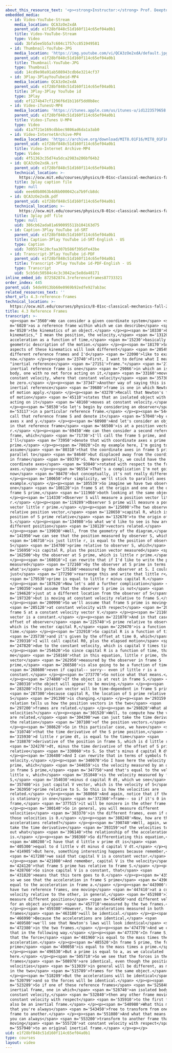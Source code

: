 ```yaml
---
about_this_resource_text: '<p><strong>Instructor:</strong> Prof. Deepto Chakrabarty</p>'
embedded_media:
  - id: Video-YouTube-Stream
    media_location: QCA3zOe2xdA
    parent_uid: e1f28bf848c51d160f114c65ef04a0b1
    title: Video-YouTube-Stream
    type: Video
    uid: 3bfa5ee5b5a7c604c1757cc851949581
  - id: Thumbnail-YouTube-JPG
    media_location: 'https://img.youtube.com/vi/QCA3zOe2xdA/default.jpg'
    parent_uid: e1f28bf848c51d160f114c65ef04a0b1
    title: Thumbnail-YouTube-JPG
    type: Thumbnail
    uid: 14cd9e90a91ab508943cdb6e3214cf37
  - id: 3Play-3PlayYouTubeid-MP4
    media_location: QCA3zOe2xdA
    parent_uid: e1f28bf848c51d160f114c65ef04a0b1
    title: 3Play-3Play YouTube id
    type: 3Play
    uid: ef1274b47cf1296f6d1b116f5dd0b8ec
  - id: Video-iTunesU-MP4
    media_location: 'https://itunes.apple.com/us/itunes-u/id1223579658'
    parent_uid: e1f28bf848c51d160f114c65ef04a0b1
    title: Video-iTunes U-MP4
    type: Video
    uid: 41a7f21e169cdbbec9806ad6da1a3ab0
  - id: Video-InternetArchive-MP4
    media_location: 'https://archive.org/download/MIT8.01F16/MIT8_01F16_L04v03_360p.mp4'
    parent_uid: e1f28bf848c51d160f114c65ef04a0b1
    title: Video-Internet Archive-MP4
    type: Video
    uid: 4f51363c35d74a5dca2983a206bf64b2
  - id: QCA3zOe2xdA.srt
    parent_uid: e1f28bf848c51d160f114c65ef04a0b1
    technical_location: >-
      https://ocw.mit.edu/courses/physics/8-01sc-classical-mechanics-fall-2016/week-2-newtons-laws/4.3-reference-frames/4.3-reference-frames/QCA3zOe2xdA.srt
    title: 3play caption file
    type: null
    uid: eee60b8063b4d6b000042ca7b9fcb8dc
  - id: QCA3zOe2xdA.pdf
    parent_uid: e1f28bf848c51d160f114c65ef04a0b1
    technical_location: >-
      https://ocw.mit.edu/courses/physics/8-01sc-classical-mechanics-fall-2016/week-2-newtons-laws/4.3-reference-frames/4.3-reference-frames/QCA3zOe2xdA.pdf
    title: 3play pdf file
    type: null
    uid: 386cb62ada81a690095511b104163d75
  - id: Caption-3Play YouTube id-SRT
    parent_uid: e1f28bf848c51d160f114c65ef04a0b1
    title: Caption-3Play YouTube id-SRT-English - US
    type: Caption
    uid: 7d05574c20cfaa307b586f395dfe43be
  - id: Transcript-3Play YouTube id-PDF
    parent_uid: e1f28bf848c51d160f114c65ef04a0b1
    title: Transcript-3Play YouTube id-PDF-English - US
    type: Transcript
    uid: 5cb5dc50584c4c3c3042ac5e8da48171
inline_embed_id: 872582874.3referenceframes87733321
order_index: 445
parent_uid: 54de9913bb60e0969b92edfe927ab3ac
related_resources_text: ''
short_url: 4.3-reference-frames
technical_location: >-
  https://ocw.mit.edu/courses/physics/8-01sc-classical-mechanics-fall-2016/week-2-newtons-laws/4.3-reference-frames/4.3-reference-frames
title: 4.3 Reference Frames
transcript: >-
  <p><span m='3560'>We can consider a given coordinate system</span> <span
  m='6020'>as a reference frame within which we can describe</span> <span
  m='8520'>the kinematics of an object.</span> </p><p><span m='10330'>By "the
  kinematics," I mean the position, the velocity,</span> <span m='13120'>and the
  acceleration as a function of time,</span> <span m='15230'>basically a
  geometric description of the motion.</span> </p><p><span m='18170'>Some
  aspects of these kinematics will look different</span> <span m='20549'>in
  different reference frames and I'd</span> <span m='22090'>like to examine that
  now.</span> </p><p><span m='23740'>First, I want to define what I mean by an
  "inertial reference</span> <span m='27151'>frame."</span> <span m='27650'>An
  inertial reference frame is one</span> <span m='29066'>in which an isolated
  body, one with no net force acting on it,</span> <span m='33160'>moves at
  constant velocity, where that constant velocity</span> <span m='35730'>might
  be zero.</span> </p><p><span m='37347'>Another way of saying this is that an
  inertial reference</span> <span m='39680'>frame is one in which Newton's laws
  of motion apply.</span> </p><p><span m='43270'>Recall that Newton's first law
  of motion</span> <span m='45110'>states that an isolated object with no forces
  acting on it</span> <span m='48160'>moves at constant velocity.</span>
  </p><p><span m='50530'>So let's begin by considering an observer</span> <span
  m='53117'>in a particular reference frame.</span> </p><p><span m='54450'>We'll
  call that reference frame S and denote it</span> <span m='57040'>by coordinate
  axes x and y.</span> </p><p><span m='60900'>And let's consider an object that
  in that reference frame</span> <span m='66500'>is at a position vector small
  r.</span> </p><p><span m='69450'>We can then consider a second reference
  frame, which</span> <span m='71730'>I'll call the frame S prime, and
  I'll</span> <span m='73950'>denote that with coordinate axes x prime and y
  prime.</span> </p><p><span m='78020'>In my example here, I'm going to
  assume</span> <span m='80310'>that the coordinate axes in frame S prime are
  parallel to</span> <span m='84640'>but displaced away from the coordinate axes
  in frame</span> <span m='89370'>S. More generally, we could have the S prime
  coordinate axes</span> <span m='93840'>rotated with respect to the frame S
  axes.</span> </p><p><span m='96554'>That's a complication I'm not going to add
  now</span> <span m='98470'>but conceptually, it's not really different.</span>
  </p><p><span m='100650'>For simplicity, we'll stick to parallel axes in this
  example.</span> </p><p><span m='105539'>So imagine we have two observers,
  one</span> <span m='108120'>in frame S at the origin and one at the origin of
  frame S prime,</span> <span m='111960'>both looking at the same object.</span>
  </p><p><span m='114330'>Observer S will measure a position vector little
  r.</span> </p><p><span m='119289'>Observer S prime will measure a position
  vector little r prime.</span> </p><p><span m='125090'>The two observers have a
  relative position vector,</span> <span m='128650'>capital R, which is the
  position of S prime relative</span> <span m='132670'>to the origin of frame
  S.</span> </p><p><span m='134980'>So what we'd like to see is how are these
  different position</span> <span m='138120'>vectors related.</span>
  </p><p><span m='139030'>Well, from the geometry of the diagram,</span> <span
  m='141950'>we can see that the position measured by observer S, which</span>
  <span m='146710'>is just little r, is equal to the position of observer
  S</span> <span m='154700'>prime relative to observer S, which</span> <span
  m='156950'>is capital R, plus the position vector measured</span> <span
  m='162500'>by the observer at S prime, which is little r prime.</span>
  </p><p><span m='168010'>I can rewrite that if I'd like to write the position
  measured</span> <span m='172160'>by the observer at S prime in terms of
  what's</span> <span m='175160'>measured by the observer at S. I could
  just</span> <span m='177290'>rearrange this and write that little r</span>
  <span m='179530'>prime is equal to little r minus capital R.</span>
  </p><p><span m='187620'>Now let's add a further complication</span> <span
  m='190350'>and assume that the observer S prime is not</span> <span
  m='194620'>just at a different location from the observer of S</span> <span
  m='197320'>but is moving at constant velocity relative to frame S.</span>
  </p><p><span m='200990'>So we'll assume that frame S prime is moving</span>
  <span m='205120'>at constant velocity with respect</span> <span m='206820'>to
  frame S at a constant velocity vector V.</span> </p><p><span m='211690'>So V
  vector is a constant.</span> </p><p><span m='221070'>And in that case, my
  offset of observer</span> <span m='225740'>S prime relative to observer S,
  which is the vector capital R,</span> <span m='229470'>is a function of
  time.</span> </p><p><span m='232910'>So capital R is a function of time</span>
  <span m='235730'>and it's given by the offset at time 0, which</span> <span
  m='239310'>I will call capital R0, plus the elapsed motion</span> <span
  m='247820'>due to the constant velocity, which is capital V times time.</span>
  </p><p><span m='254620'>So since capital R is a function of time, that tells
  me</span> <span m='258160'>that in this equation, little r prime, the position
  vector</span> <span m='262950'>measured by the observer in frame S
  prime,</span> <span m='266580'>is also going to be a function of time,</span>
  <span m='268600'>even if capital-- sorry-- even if little r is a
  constant.</span> </p><p><span m='273770'>So notice what that means.</span>
  </p><p><span m='274880'>If the object is at rest in frame S,</span> <span
  m='280310'>the object will appear to be moving.</span> </p><p><span
  m='283280'>Its position vector will be time-dependent in frame S prime</span>
  <span m='287300'>because capital R, the location of S prime relative to
  S</span> <span m='291390'>is changing.</span> </p><p><span m='293159'>So this
  relation tells us how the position vectors in the two</span> <span
  m='297200'>frames are related.</span> </p><p><span m='298820'>What about the
  velocities?</span> </p><p><span m='301520'>Well, to compute how the velocities
  are related,</span> <span m='304390'>we can just take the time derivative of
  the relation</span> <span m='307100'>of the position vectors.</span>
  </p><p><span m='308620'>So in this particular case, we have</span> <span
  m='310740'>that the time derivative of the S prime position,</span> <span
  m='315930'>d little r prime dt, is equal to the time</span> <span
  m='318870'>derivative of the position in frame S, which is d little r</span>
  <span m='324270'>dt, minus the time derivative of the offset of S prime
  relative</span> <span m='330060'>to S. So that's minus d capital R dt.</span>
  </p><p><span m='336480'>And I can rewrite that in terms of symbols for the
  velocity.</span> </p><p><span m='340070'>So I have here the velocity little v
  prime, which</span> <span m='344659'>is the velocity measured by an observer
  in frame S prime,</span> <span m='347750'>and that's equal to the velocity of
  little v, which</span> <span m='351040'>is the velocity measured by frame
  S,</span> <span m='354030'>minus d capital R dt, which we see</span> <span
  m='357480'>is just capital V vector, which is the velocity of S</span> <span
  m='363950'>prime relative to S. So this is how the velocities are
  related.</span> </p><p><span m='368060'>And again, notice that if the object
  is stationary in one</span> <span m='372360'>frame-- so if it's 0 in one
  frame,</span> <span m='377515'>it will be nonzero in the other frame.</span>
  </p><p><span m='380140'>So in general, you will measure different
  velocities</span> <span m='383370'>in the different frames, even if one of
  those velocities is 0.</span> </p><p><span m='388240'>Now, how are the
  accelerations related?</span> </p><p><span m='390740'>Well, again, we can just
  take the time derivative</span> <span m='393159'>of the velocities to figure
  out what</span> <span m='396140'>the relationship of the accelerations
  is.</span> </p><p><span m='398360'>So differentiating this equation,</span>
  <span m='400280'>I have that d little v prime dt is</span> <span
  m='405300'>equal to d little v dt minus d capital V dt.</span> </p><p><span
  m='414905'>But here, something interesting happens because remember,</span>
  <span m='417280'>we said that capital V is a constant vector.</span>
  </p><p><span m='421080'>And remember, capital V is the velocity</span> <span
  m='424120'>that frame S prime has relative to frame S.</span> </p><p><span
  m='428760'>So since capital V is a constant, that</span> <span
  m='431820'>means that this term goes to 0.</span> </p><p><span m='435530'>And
  so we see that the acceleration in frame S prime</span> <span m='439630'>is
  equal to the acceleration in frame a.</span> </p><p><span m='443900'>So if I
  have two reference frames, one moving</span> <span m='447410'>at a constant
  velocity relative to the other, in general,</span> <span m='451980'>I will
  measure different positions</span> <span m='454450'>and different velocities
  for an object as</span> <span m='457710'>measured by the two frames.</span>
  </p><p><span m='459380'>However, the accelerations measured in both
  frames</span> <span m='463180'>will be identical.</span> </p><p><span
  m='466990'>Because the accelerations are identical,</span> <span
  m='469580'>we'll see that Newton's laws will look identical</span> <span
  m='472380'>in the two frames.</span> </p><p><span m='474770'>And we can see
  that in the following way.</span> </p><p><span m='477370'>In frame S, we have
  that the force</span> <span m='481960'>is equal to the mass times the
  acceleration.</span> </p><p><span m='485520'>In frame S prime, the force F
  prime</span> <span m='490050'>is equal to the mass times a prime.</span>
  </p><p><span m='496530'>But a prime is equal to a, as we calculated
  here.</span> </p><p><span m='505710'>So we see that the forces in the two
  frames</span> <span m='508970'>are identical, even though the positions and
  velocities</span> <span m='513039'>in general will be different, as measured
  in the two</span> <span m='515789'>frames for the same object.</span>
  </p><p><span m='518289'>But the accelerations will be identical</span> <span
  m='520799'>and so the forces will be identical.</span> </p><p><span
  m='523289'>So if one of these reference frames</span> <span m='525840'>is an
  inertial frame, one in which</span> <span m='528740'>an isolated body moves at
  constant velocity,</span> <span m='532840'>then any other frame moving at
  constant velocity with respect</span> <span m='535910'>to the first frame will
  also be an inertial frame.</span> </p><p><span m='540980'>What this means is
  that you're always</span> <span m='543450'>free to transform from one inertial
  frame to another.</span> </p><p><span m='551080'>And what that means is that
  you can always</span> <span m='553200'>transform to another frame that is
  moving</span> <span m='555720'>at constant velocity with respect</span> <span
  m='557940'>to an original inertial frame.</span> </p><p></p>
uid: e1f28bf848c51d160f114c65ef04a0b1
type: courses
layout: video
---
```

